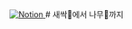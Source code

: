 <a href="[https://www.notion.so/hyokikomori/Algorithm-Study-eeab1b7059824f96b2733d6bc7218428?pvs=4](https://www.notion.so/37f5872820e44ed08c4b1f3d3c8d6f28?v=6f6dded3f04c472ab8d88d4c81dcfd0f)">
<img src="https://img.shields.io/badge/Notion-%23000000.svg?style=for-the-flat&amp;logo=notion&amp;logoColor=white" alt="Notion">
</a>
# 새싹🌱에서 나무🌲까지
